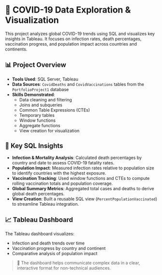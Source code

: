 # 🦠 COVID-19 Data Exploration & Visualization

This project analyzes global COVID-19 trends using SQL and visualizes key insights in Tableau. It focuses on infection rates, death percentages, vaccination progress, and population impact across countries and continents.

## 📊 Project Overview

- **Tools Used**: SQL Server, Tableau
- **Data Sources**: `CovidDeaths` and `CovidVaccinations` tables from the `PortfolioProject1` database
- **Skills Demonstrated**:
  - Data cleaning and filtering
  - Joins and subqueries
  - Common Table Expressions (CTEs)
  - Temporary tables
  - Window functions
  - Aggregate functions
  - View creation for visualization

## 🧠 Key SQL Insights

- **Infection & Mortality Analysis**: Calculated death percentages by country and date to assess COVID-19 fatality rates.
- **Population Impact**: Measured infection rates relative to population size to identify countries with the highest exposure.
- **Vaccination Tracking**: Used window functions and CTEs to compute rolling vaccination totals and population coverage.
- **Global Summary Metrics**: Aggregated total cases and deaths to derive global death percentages.
- **View Creation**: Built a reusable SQL view (`PercentPopulationVaccinated`) to streamline Tableau integration.

## 📈 Tableau Dashboard

The Tableau dashboard visualizes:
- Infection and death trends over time
- Vaccination progress by country and continent
- Comparative analysis of population impact

> 📌 The dashboard helps communicate complex data in a clear, interactive format for non-technical audiences.


